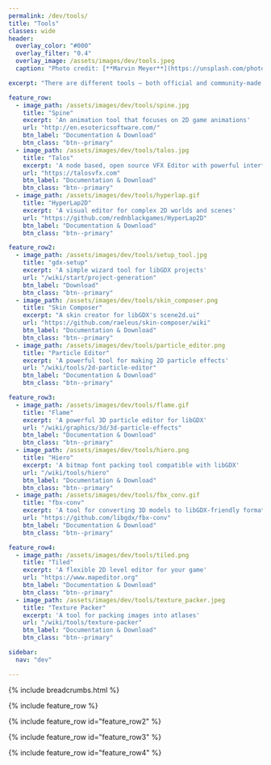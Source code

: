 ```yaml
---
permalink: /dev/tools/
title: "Tools"
classes: wide
header:
  overlay_color: "#000"
  overlay_filter: "0.4"
  overlay_image: /assets/images/dev/tools.jpeg
  caption: "Photo credit: [**Marvin Meyer**](https://unsplash.com/photos/SYTO3xs06fU)"

excerpt: "There are different tools – both official and community-made – that can help make the development process for libGDX much easier."

feature_row:
  - image_path: /assets/images/dev/tools/spine.jpg
    title: "Spine"
    excerpt: 'An animation tool that focuses on 2D game animations'
    url: "http://en.esotericsoftware.com/"
    btn_label: "Documentation & Download"
    btn_class: "btn--primary"
  - image_path: /assets/images/dev/tools/talos.jpg
    title: "Talos"
    excerpt: 'A node based, open source VFX Editor with powerful interface'
    url: "https://talosvfx.com"
    btn_label: "Documentation & Download"
    btn_class: "btn--primary"
  - image_path: /assets/images/dev/tools/hyperlap.gif
    title: "HyperLap2D"
    excerpt: 'A visual editor for complex 2D worlds and scenes'
    url: "https://github.com/rednblackgames/HyperLap2D"
    btn_label: "Documentation & Download"
    btn_class: "btn--primary"

feature_row2:
  - image_path: /assets/images/dev/tools/setup_tool.jpg
    title: "gdx-setup"
    excerpt: 'A simple wizard tool for libGDX projects'
    url: "/wiki/start/project-generation"
    btn_label: "Download"
    btn_class: "btn--primary"
  - image_path: /assets/images/dev/tools/skin_composer.png
    title: "Skin Composer"
    excerpt: "A skin creator for libGDX's scene2d.ui"
    url: "https://github.com/raeleus/skin-composer/wiki"
    btn_label: "Documentation & Download"
    btn_class: "btn--primary"
  - image_path: /assets/images/dev/tools/particle_editor.png
    title: "Particle Editor"
    excerpt: 'A powerful tool for making 2D particle effects'
    url: "/wiki/tools/2d-particle-editor"
    btn_label: "Documentation & Download"
    btn_class: "btn--primary"

feature_row3:
  - image_path: /assets/images/dev/tools/flame.gif
    title: "Flame"
    excerpt: 'A powerful 3D particle editor for libGDX'
    url: "/wiki/graphics/3d/3d-particle-effects"
    btn_label: "Documentation & Download"
    btn_class: "btn--primary"
  - image_path: /assets/images/dev/tools/hiero.png
    title: "Hiero"
    excerpt: 'A bitmap font packing tool compatible with libGDX'
    url: "/wiki/tools/hiero"
    btn_label: "Documentation & Download"
    btn_class: "btn--primary"
  - image_path: /assets/images/dev/tools/fbx_conv.gif
    title: "fbx-conv"
    excerpt: 'A tool for converting 3D models to libGDX-friendly formats'
    url: "https://github.com/libgdx/fbx-conv"
    btn_label: "Documentation & Download"
    btn_class: "btn--primary"

feature_row4:
  - image_path: /assets/images/dev/tools/tiled.png
    title: "Tiled"
    excerpt: 'A flexible 2D level editor for your game'
    url: "https://www.mapeditor.org"
    btn_label: "Documentation & Download"
    btn_class: "btn--primary"
  - image_path: /assets/images/dev/tools/texture_packer.jpeg
    title: "Texture Packer"
    excerpt: 'A tool for packing images into atlases'
    url: "/wiki/tools/texture-packer"
    btn_label: "Documentation & Download"
    btn_class: "btn--primary"

sidebar:
  nav: "dev"

---
```


{% include breadcrumbs.html %}

{% include feature_row %}

{% include feature_row id="feature_row2" %}

{% include feature_row id="feature_row3" %}

{% include feature_row id="feature_row4" %}

